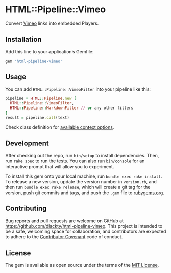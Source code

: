 # HTML::Pipeline::Vimeo

Convert [Vimeo](https://vimeo.com) links into embedded Players.

## Installation

Add this line to your application’s Gemfile:

```ruby
gem 'html-pipeline-vimeo'
```

## Usage

You can add `HTML::Pipeline::VimeoFilter` into your pipeline like this:

```ruby
pipeline = HTML::Pipeline.new [
  HTML::Pipeline::VimeoFilter,
  HTML::Pipeline::MarkdownFilter // or any other filters
]
result = pipeline.call(text)
```

Check class definition for [available context options](https://github.com/dlackty/html-pipeline-vimeo/blob/master/lib/html/pipeline/vimeo/vimeo_filter.rb).

## Development

After checking out the repo, run `bin/setup` to install dependencies. Then, run `rake spec` to run the tests. You can also run `bin/console` for an interactive prompt that will allow you to experiment.

To install this gem onto your local machine, run `bundle exec rake install`. To release a new version, update the version number in `version.rb`, and then run `bundle exec rake release`, which will create a git tag for the version, push git commits and tags, and push the `.gem` file to [rubygems.org](https://rubygems.org).

## Contributing

Bug reports and pull requests are welcome on GitHub at https://github.com/dlackty/html-pipeline-vimeo. This project is intended to be a safe, welcoming space for collaboration, and contributors are expected to adhere to the [Contributor Covenant](contributor-covenant.org) code of conduct.


## License

The gem is available as open source under the terms of the [MIT License](http://opensource.org/licenses/MIT).

